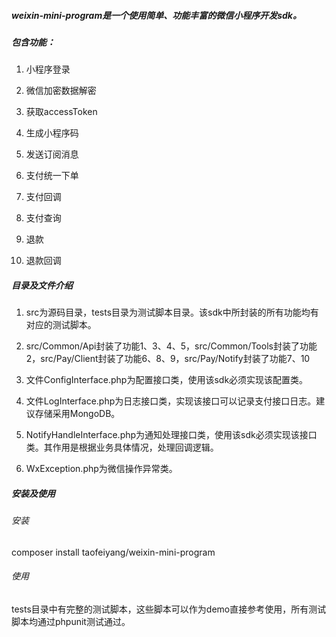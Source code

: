 ##### weixin-mini-program是一个使用简单、功能丰富的微信小程序开发sdk。

##### 包含功能：

1. 小程序登录

2. 微信加密数据解密

3. 获取accessToken

4. 生成小程序码

5. 发送订阅消息

6. 支付统一下单

7. 支付回调

8. 支付查询

9. 退款

10. 退款回调

##### 目录及文件介绍
1. src为源码目录，tests目录为测试脚本目录。该sdk中所封装的所有功能均有对应的测试脚本。

2. src/Common/Api封装了功能1、3、4、5，src/Common/Tools封装了功能2，src/Pay/Client封装了功能6、8、9，src/Pay/Notify封装了功能7、10

3. 文件ConfigInterface.php为配置接口类，使用该sdk必须实现该配置类。

4. 文件LogInterface.php为日志接口类，实现该接口可以记录支付接口日志。建议存储采用MongoDB。

5. NotifyHandleInterface.php为通知处理接口类，使用该sdk必须实现该接口类。其作用是根据业务具体情况，处理回调逻辑。

6. WxException.php为微信操作异常类。

##### 安装及使用
###### 安装
composer install taofeiyang/weixin-mini-program
###### 使用
tests目录中有完整的测试脚本，这些脚本可以作为demo直接参考使用，所有测试脚本均通过phpunit测试通过。

